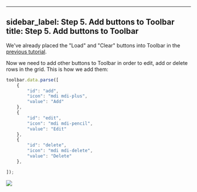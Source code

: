 
---
sidebar_label: Step 5. Add buttons to Toolbar
title: Step 5. Add buttons to Toolbar
---          

We've already placed the "Load" and "Clear" buttons into Toolbar in the [previous tutorial](tutorial/basic_application/step3.md). 

Now we need to add other buttons to Toolbar in order to edit, add or delete rows in the grid. This is how we add them:

~~~js
toolbar.data.parse([
    {
        "id": "add",
        "icon": "mdi mdi-plus",
        "value": "Add"
    },
    {
        "id": "edit",
        "icon": "mdi mdi-pencil",
        "value": "Edit"
    },
    {
        "id": "delete",
        "icon": "mdi mdi-delete",
        "value": "Delete"
    },

]);
~~~

<img src="tutorial/binding_components/toolbar.png"/>


<div id="tutorial_step">
    <a id="next_step" href="tutorial/binding_components/step6.md"></a>
</div>